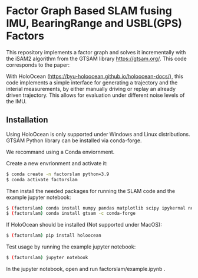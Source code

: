 # Factor Graph Based SLAM fusing IMU, BearingRange and USBL(GPS) Factors
This repository implements a factor graph and solves it incrementally with the iSAM2 algorithm from the GTSAM library https://gtsam.org/. This code corresponds to the paper: 

With HoloOcean (https://byu-holoocean.github.io/holoocean-docs/), this code implements a simple interface for generating a trajectory and the interial measurements, by either manually driving or replay an already driven trajectory. This allows for evaluation under different noise levels of the IMU. 

## Installation

Using HoloOcean is only supported under Windows and Linux distributions. GTSAM Python library can be installed via conda-forge.

We recommand using a Conda enviornment.

Create a new envrionment and activate it:

```sh
$ conda create -n factorslam python=3.9
$ conda activate factorslam
```

Then install the needed packages for running the SLAM code and the example jupyter notebook:

```sh
$ (factorslam) conda install numpy pandas matplotlib scipy ipykernal notebook
$ (factorslam) conda install gtsam -c conda-forge
```

If HoloOcean should be installed (Not supported under MacOS):
```sh
$ (factorslam) pip install holoocean
```

Test usage by running the example jupyter notebook:
```sh
$ (factorslam) jupyter notebook
```

In the jupyter notebook, open and run factorslam/example.ipynb .
